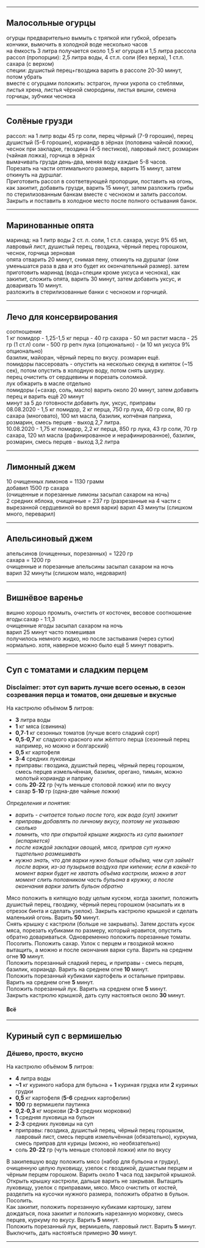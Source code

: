 
------------------------------------------------------

## Малосольные огурцы

огурцы предварительно вымыть с тряпкой или губкой, обрезать кончики, вымочить в холодной воде несколько часов  
на ёмкость 3 литра получается около 1,5 кг огурцов и 1,5 литра рассола  
рассол (пропорции): 2,5 литра воды, 4 ст.л. соли (без верха), 1 ст.л. сахара (с верхом)  
специи: душистый перец+гвоздика варить в рассоле 20-30 минут, потом убрать  
вместе с огурцами положить: эстрагон, пучки укропа со стеблями, листья хрена, листья чёрной смородины, листья вишни, семена горчицы, зубчики чеснока

------------------------------------------------------



## Солёные грузди

рассол: на 1 литр воды 45 гр соли, перец чёрный (7-9 горошин), перец душистый (5-6 горошин), кориандр в зёрнах (половина чайной ложки), чеснок при закладке, гвоздика (4-5 пестиков), лавровый лист, розмарин (чайная ложка), горчица в зёрнах  
вымачивать грузди день-два, меняя воду каждые 5-8 часов.  
Порезать на части оптимального размера, варить 15 минут, затем откинуть на дуршлаг.   
Приготовить рассол в соответвующей пропорции, поставить на огонь, как закипит, добавить грузди, варить 15 минут, затем разложить грибы по стерилизованным банкам вместе с чесноком и залить рассолом. Закрыть и поставить в холодное место после полного остывания банок.  

------------------------------------------------------



## Маринованные опята

маринад: на 1 литр воды 2 ст. л. соли, 1 ст.л. сахара, уксус 9% 65 мл, лавровый лист, душистый перец, гвоздика, чёрный перец горошком, чеснок, горчица зерновая  
опята отварить 20 минут, снимая пену, откинуть на дуршлаг (они уменьшатся раза в два и это будет их окончательный размер). затем приготовить маринад (вода+специи кроме уксуса и чеснока), как закипит, сложить опята, варить 30 минут, затем добавить уксус, и доваривать 10 минут.  
разложить в стерилизованные банки с чесноком и горчицей.  

------------------------------------------------------



## Лечо для консервирования

соотношение  
1 кг помидор - 1,25-1,5 кг перца - 40 гр сахара - 50 мл растит масла - 25 гр (1 ст.л) соли - 500 гр репч лука (опционально) - (и 10 мл уксуса 9% опционально)  
базилик, майоран, чёрный перец по вкусу. розмарин ещё.  
помидоры пассеровать - опустить на несколько секунд в кипяток (~15 сек), потом опустить в холодную воду, потом снять шкурку.  
перец очистить от сердцевины и порезать соломкой.  
лук обжарить в масле отдельно  
помидоры (+сахар, соль, масло) варить около 20 минут, затем добавить перец и варить ещё 20 минут  
минут за 5 до готовности добавить лук, уксус, приправы  
08.08.2020 - 1,5 кг помидор, 2 кг перца, 750 гр лука, 40 гр соли, 80 гр сахара (многовато), 100 мл масла, базилик, копчёная паприка, розмарин, смесь перцев - выход 2,7 литра.  
10.08.2020 - 1,75 кг помидор, 2,2 кг перца, 850 гр лука, 43 гр соли, 70 гр сахара, 120 мл масла (рафинированное и нерафинированное), базилик, розмарин, смесь перцев - выход 3,2 литра  

------------------------------------------------------



## Лимонный джем

10 очищенных лимонов = 1130 грамм  
добавил 1500 гр сахара  
(очищенные и порезанные лимоны засыпал сахаром на ночь)  
2 средних яблока, очищенные = 237 гр (разрезанные на 4 части с вырезанной сердцевиной во время варки)
варил 43 минуты (слишком много, переварил)  

------------------------------------------------------



## Апельсиновый джем

апельсинов (очищенных, порезанных) = 1220 гр  
сахара = 1200 гр  
очищенные и порезанные апельсины засыпал сахаром на ночь  
варил 32 минуты (слишком мало, недоварил)  

------------------------------------------------------



## Вишнёвое варенье

вишню хорошо промыть, очистить от косточек, весовое соотношение ягоды:сахар - 1:1,3  
очищенные ягоды засыпал сахаром на ночь  
варил 25 минут часто помешивая  
получилось немного жидко, но после застывания (через сутки) нормально. хотя, наверное можно было ещё 5 минут поварить.  

------------------------------------------------------


## Суп с томатами и сладким перцем

### Disclaimer: этот суп варить лучше всего осенью, в сезон созревания перца и томатов, они дешевые и вкусные

На кастрюлю объёмом **5** литров:  
  - **3** литра воды  
  - **1** кг мяса (свинина)  
  - **0,7**-**1** кг сезонных томатов (лучше всего сладкий сорт)  
  - **0,5**-**0,7** кг сладкого красного или жёлтого перца (сезонный перец например, но можно и болгарский)  
  - **0,5** кг картофеля  
  - **3**-**4** средних луковицы  
  - приправы: гвоздика, душистый перец, чёрный перец горошком, смесь перцев измельчённая, базилик, орегано, тимьян, можно молотый кориандр и паприку  
  - соль **20**-**22** гр (чуть меньше столовой ложки) или по вкусу  
  - сахар **5**-**10** гр (одна-две чайные ложки)  

*Определения и понятия:*  
  - *варить - считается только после того, как вода (суп) закипит*  
  - *приправы добавлять по личному вкусу, поэтому не указываю сколько*  
  - *помнить, что при открытой крышке жидкость из супа выкипает (испаряется)*  
  - *после каждой закладки овощей, мяса, приправ суп нужно тщательно размешивать*  
  - *нужно знать, что для варки нужно больше объёма, чем суп займёт после варки, из-за пузырьков воздуха при кипении; если в какой-то момент варки будет не хватать объёма кастрюли, можно в этот момент слить половником часть бульона в кружку, а после окончания варки залить бульон обратно*  

Мясо положить в кипящую воду целым куском, когда закипит, положить душистый перец, гвоздику, чёрный перец горошком (насыпать их в отрезок бинта и сделать узелок). Закрыть кастрюлю крышкой и сделать маленький огонь. Варить **50** минут.  
Снять крышку с кастрюли (больше не закрывать). Затем достать кусок мяса, порезать кубиками по размеру, который нравится, опустить обратно довариваться. Одновременно положить порезанные томаты. Посолить. Положить сахар. Узлок с перцем и гвоздикой можно вытащить, а можно и после окончания варки супа. Варить на среднем огне **10** минут.  
Положить порезанный сладкий перец, и приправы - смесь перцев, базилик, кориандр. Варить на среднем огне **10** минут.  
Положить порезанный кубиками картофель и остальные приправы. Варить на среднем огне **5** минут.  
Положить порезанный лук. Варить на среднем огне **5** минут.  
Закрыть кастрюлю крышкой, дать супу настояться около **30** минут.

#### Всё

------------------------------------------------------


## Куриный суп с вермишелью

### Дёшево, просто, вкусно

На кастрюлю объёмом **5** литров:  
  - **4** литра воды  
  - **~1** кг куриного набора для бульона + **1** куриная грудка или **2** куриных грудки
  - **0,5** кг картофеля (**5-6** средних картофелин)  
  - **100** гр вермишели паутинка  
  - **0,2**-**0,3** кг моркови (**2-3** средних морковки)  
  - **1** средняя луковица на бульон  
  - **2**-**3** средних луковицы на суп  
  - приправы: гвоздика, душистый перец, чёрный перец горошком, лавровый лист, смесь перцев измельчённая (обязательно), куркума, смесь приправ для курицы (можно, но необязательно)  
  - соль **20**-**22** гр (чуть меньше столовой ложки) или по вкусу  

В закипевшую воду положить мясо (набор для бульона и грудку), очищенную целую луковищу, узелок с гвоздикой, душистым перцем и чёрным перцем горошком. Варить около **1** часа под закрытой крышкой.  
Открыть крышку кастрюли, дальше варить не закрывая. Вытащить луковищу, узелок с приправами, мясо. Мясо очистить от костей, разделить на кусочки нужного размера, положить обратно в бульон. Посолить.  
Как закипит, положить порезанную кубиками картошку, затем дождаться, пока закипит и положить нарезанную морковку, смесь перцев, куркуму по вкусу. Варить **5** минут.  
Положить порезанный лук, вермишель, лавровый лист. Варить **5** минут.  
Выключить, дать настояться примерно **30** минут.

------------------------------------------------------

